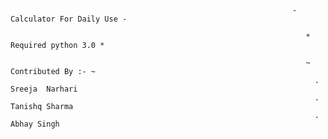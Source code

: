                                                                    - Calculator For Daily Use -
                              
                                                                      * Required python 3.0 *
                             
                                                                      ~ Contributed By :- ~                                                                     
                                                                        . Sreeja  Narhari
                                                                        . Tanishq Sharma
                                                                        .   Abhay Singh

